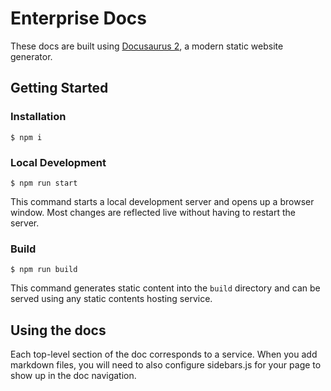 # Enterprise Docs

These docs are built using [Docusaurus 2](https://docusaurus.io/), a modern static website generator.

## Getting Started

### Installation

```
$ npm i
```

### Local Development

```
$ npm run start
```

This command starts a local development server and opens up a browser window. Most changes are reflected live without having to restart the server.

### Build

```
$ npm run build
```

This command generates static content into the `build` directory and can be served using any static contents hosting service.

## Using the docs

Each top-level section of the doc corresponds to a service. When you add markdown files, you will need to also configure sidebars.js for your page to show up in the doc navigation.